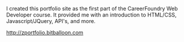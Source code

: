 I created this portfolio site as the first part of the CareerFoundry Web Developer course. It provided me with an introduction to HTML/CSS, Javascript/JQuery, API's, and more.

http://zportfolio.bitballoon.com
